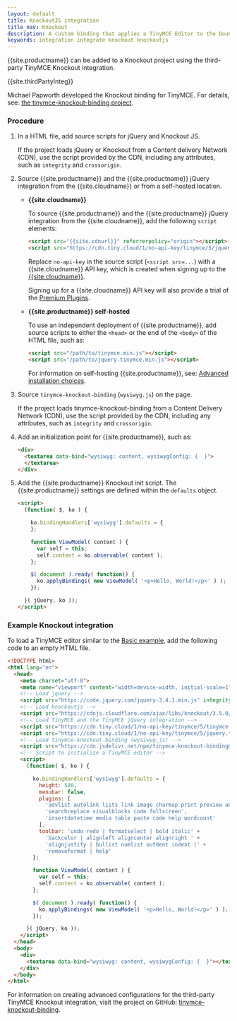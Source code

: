 ```yaml
---
layout: default
title: KnockoutJS integration
title_nav: Knockout
description: A custom binding that applies a TinyMCE Editor to the bound HTML element.
keywords: integration integrate knockout knockoutjs
---
```


{{site.productname}} can be added to a Knockout project using the third-party TinyMCE Knockout integration.

{{site.thirdPartyInteg}}

Michael Papworth developed the Knockout binding for TinyMCE. For details, see: [the tinymce-knockout-binding project](https://github.com/michaelpapworth/tinymce-knockout-binding).

### Procedure

1. In a HTML file, add source scripts for jQuery and Knockout JS.

    If the project loads jQuery or Knockout from a Content delivery Network (CDN), use the script provided by the CDN, including any attributes, such as `integrity` and `crossorigin`.
2. Source {{site.productname}} and the {{site.productname}} jQuery integration from the {{site.cloudname}} or from a self-hosted location.

    * **{{site.cloudname}}**

        To source {{site.productname}} and the {{site.productname}} jQuery integration from the {{site.cloudname}}, add the following `script` elements:
        ```html
        <script src="{{site.cdnurl}}" referrerpolicy="origin"></script>
        <script src="https://cdn.tiny.cloud/1/no-api-key/tinymce/5/jquery.tinymce.min.js" referrerpolicy="origin"></script>
        ```
        Replace `no-api-key` in the source script (`<script src=...`) with a {{site.cloudname}} API key, which is created when signing up to the [{{site.cloudname}}]({{site.accountsignup}}).

        Signing up for a {{site.cloudname}} API key will also provide a trial of the [Premium Plugins]({{site.baseurl}}/enterprise/).

    * **{{site.productname}} self-hosted**

        To use an independent deployment of {{site.productname}}, add source scripts to either the `<head>` or the end of the `<body>` of the HTML file, such as:
        ```html
        <script src="/path/to/tinymce.min.js"></script>
        <script src="/path/to/jquery.tinymce.min.js"></script>
        ```

        For information on self-hosting {{site.productname}}, see: [Advanced installation choices]({{site.baseurl}}/general-configuration-guide/advanced-install/).

1. Source `tinymce-knockout-binding` (`wysiwyg.js`) on the page.

    If the project loads tinymce-knockout-binding from a Content Delivery Network (CDN), use the script provided by the CDN, including any attributes, such as `integrity` and `crossorigin`.

3. Add an initialization point for {{site.productname}}, such as:

    ```html
    <div>
      <textarea data-bind="wysiwyg: content, wysiwygConfig: {  }">
      </textarea>
    </div>
    ```
4. Add the {{site.productname}} Knockout init script. The {{site.productname}} settings are defined within the `defaults` object.

    ```html
    <script>
      (function( $, ko ) {

        ko.bindingHandlers['wysiwyg'].defaults = {
        };

        function ViewModel( content ) {
          var self = this;
          self.content = ko.observable( content );
        };

        $( document ).ready( function() {
          ko.applyBindings( new ViewModel( '<p>Hello, World!</p>' ) );
        });

      }( jQuery, ko ));
    </script>
    ```

### Example Knockout integration
To load a TinyMCE editor similar to the [Basic example]({{site.baseurl}}/demo/basic-example/), add the following code to an empty HTML file.

```html
<!DOCTYPE html>
<html lang="en">
  <head>
    <meta charset="utf-8">
    <meta name="viewport" content="width=device-width, initial-scale=1">
    <!-- Load jquery -->
    <script src="https://code.jquery.com/jquery-3.4.1.min.js" integrity="sha256-CSXorXvZcTkaix6Yvo6HppcZGetbYMGWSFlBw8HfCJo=" crossorigin="anonymous"></script>
    <!-- Load knockoutjs -->
    <script src="https://cdnjs.cloudflare.com/ajax/libs/knockout/3.5.0/knockout-min.js" integrity="sha256-Tjl7WVgF1hgGMgUKZZfzmxOrtoSf8qltZ9wMujjGNQk=" crossorigin="anonymous"></script>
    <!-- Load TinyMCE and the TinyMCE jQuery integration -->
    <script src="https://cdn.tiny.cloud/1/no-api-key/tinymce/5/tinymce.min.js" referrerpolicy="origin"></script>
    <script src="https://cdn.tiny.cloud/1/no-api-key/tinymce/5/jquery.tinymce.min.js" referrerpolicy="origin"></script>
    <!-- Load tinymce-knockout-binding (wysiwyg.js) -->
    <script src="https://cdn.jsdelivr.net/npm/tinymce-knockout-binding@1.1.1/src/wysiwyg.js" integrity="sha256-ZG6uOMw+SZjWjCa+SDh1FkcdpVBHjg2elNToi46xLNo=" crossorigin="anonymous"></script>
    <!-- Script to initialize a TinyMCE editor -->
    <script>
      (function( $, ko ) {

        ko.bindingHandlers['wysiwyg'].defaults = {
          height: 500,
          menubar: false,
          plugins: [
            'advlist autolink lists link image charmap print preview anchor',
            'searchreplace visualblocks code fullscreen',
            'insertdatetime media table paste code help wordcount'
          ],
          toolbar: 'undo redo | formatselect | bold italic' +
            'backcolor | alignleft aligncenter alignright ' +
            'alignjustify | bullist numlist outdent indent |' +
            'removeformat | help'
        };

        function ViewModel( content ) {
          var self = this;
          self.content = ko.observable( content );
        };

        $( document ).ready( function() {
          ko.applyBindings( new ViewModel( '<p>Hello, World!</p>' ) );
        });

      }( jQuery, ko ));
    </script>
  </head>
  <body>
    <div>
      <textarea data-bind="wysiwyg: content, wysiwygConfig: {  }"></textarea>
    </div>
  </body>
</html>
```

For information on creating advanced configurations for the third-party TinyMCE Knockout integration, visit the project on GitHub: [tinymce-knockout-binding](https://github.com/michaelpapworth/tinymce-knockout-binding).